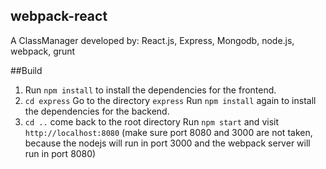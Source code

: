 ## webpack-react

A ClassManager developed by:
React.js, Express, Mongodb, node.js, webpack, grunt

##Build

1. Run `npm install` to install the dependencies for the frontend.
2. `cd express` Go to the directory `express` Run `npm install` again to install the dependencies for the backend.
3. `cd ..` come back to the root directory Run `npm start` and visit `http://localhost:8080` (make sure port 8080 and 3000 are not taken, because the nodejs will run in port 3000 and the webpack server will run in port 8080)

